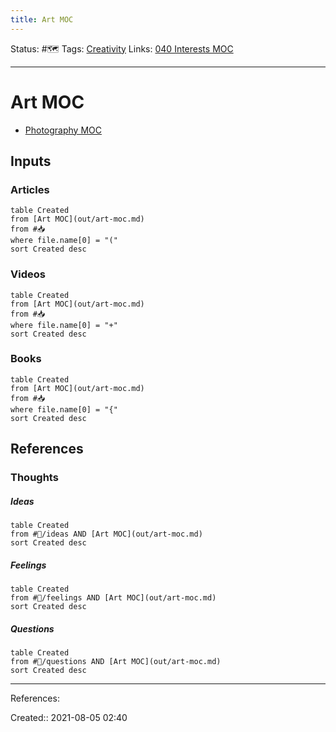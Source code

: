 ```yaml
---
title: Art MOC
---
```

Status: #🗺️ 
Tags: [Creativity](None)
Links: [040 Interests MOC](out/040-interests-moc.md)
___
# Art MOC
- [Photography MOC](out/photography-moc.md)

## Inputs
### Articles
```dataview
table Created
from [Art MOC](out/art-moc.md)
from #📥 
where file.name[0] = "("
sort Created desc
```
### Videos
```dataview
table Created
from [Art MOC](out/art-moc.md)
from #📥
where file.name[0] = "+"
sort Created desc
```
### Books
```dataview
table Created
from [Art MOC](out/art-moc.md)
from #📥
where file.name[0] = "{"
sort Created desc
```
## References
### Thoughts
##### Ideas
```dataview
table Created
from #💭/ideas AND [Art MOC](out/art-moc.md)
sort Created desc
```
##### Feelings
```dataview
table Created
from #💭/feelings AND [Art MOC](out/art-moc.md)
sort Created desc
```
##### Questions
```dataview
table Created
from #💭/questions AND [Art MOC](out/art-moc.md)
sort Created desc
```
___
References:

Created:: 2021-08-05 02:40
